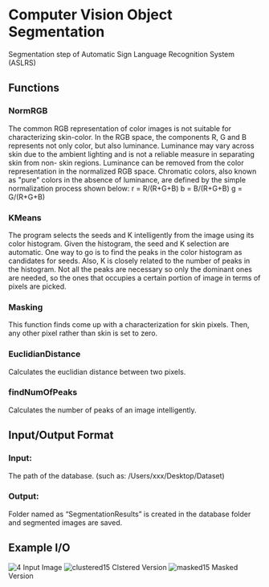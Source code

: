 # Computer Vision Object Segmentation
Segmentation step of Automatic Sign Language Recognition System (ASLRS)

## Functions
### NormRGB
The common RGB representation of color images is not suitable for characterizing skin-color. In the RGB space, the components R, G and B represents not only color, but also luminance. Luminance may vary across skin due to the ambient lighting and is not a reliable measure in separating skin from non- skin regions. Luminance can be removed from the color representation in the normalized RGB space. Chromatic colors, also known as "pure" colors in the absence of luminance, are defined by the simple normalization process shown below:
r = R/(R+G+B)
b = B/(R+G+B)
g = G/(R+G+B)

### KMeans
The program selects the seeds and K intelligently from the image using its color histogram. Given the histogram, the seed and K selection are automatic. One way to go is to find the peaks in the color histogram as candidates for seeds. Also, K is closely related to the number of peaks in the histogram. Not all the peaks are necessary so only the dominant ones are needed, so the ones that occupies a certain portion of image in terms of pixels are picked.

### Masking
This function finds come up with a characterization for skin pixels. Then, any other pixel rather than skin is set to zero.

### EuclidianDistance
Calculates the euclidian distance between two pixels.

### findNumOfPeaks
Calculates the number of peaks of an image intelligently.

## Input/Output Format
### Input:
The path of the database. (such as: /Users/xxx/Desktop/Dataset)

### Output:
Folder named as “SegmentationResults” is created in the database folder and segmented images are saved.

## Example I/O
![4](https://user-images.githubusercontent.com/51919213/117545110-1ce94a80-b02d-11eb-9062-de1227a6d4c0.png)
Input Image
![clustered15](https://user-images.githubusercontent.com/51919213/117545128-2a9ed000-b02d-11eb-819e-e5fa6a6a2c34.png)
Clstered Version
![masked15](https://user-images.githubusercontent.com/51919213/117545140-338fa180-b02d-11eb-97f4-ad9af0cf7541.png)
Masked Version



